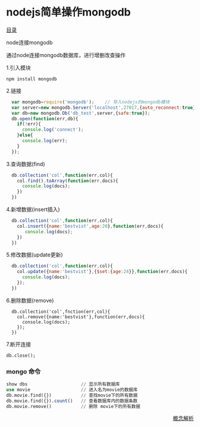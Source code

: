 #             nodejs简单操作mongodb

[目录](README.md)

node连接mongodb

通过node连接mongodb数据库，进行增删改查操作

1.引入模块

    npm install mongodb

2.链接

```js
  var mongodb=require('mongodb');    // 导入nodejs的mongodb模块
  var server=new mongodb.Server('localhost',27017,{auto_reconnect:true});  // 链接本地数据库，mongo默认端口为27017
  var db=new mongodb.Db('db_test',server,{safe:true});
  db.open(function(err,db){
    if(!err){
      console.log('connect');
    }else{
      console.log(err);
    }
  });
```

3.查询数据(find)

```js
  db.collection('col',function(err,col){
    col.find().toArray(function(err,docs){
      console.log(docs);
    })
  })
```

4.新增数据(insert插入)

```js
  db.collection('col',function(err,col){
    col.insert({name:'bestvist',age:20},function(err,docs){
       console.log(docs);
    })
  })
```

5.修改数据(update更新)

```js
  db.collection('col',function(err,col){
    col.update({name:'bestvist'},{$set:{age:24}},function(err,docs){
      console.log(docs);
    });
  })
```
6.删除数据(remove)

```
  db.collection('col',fnction(err,col){
    col.remove({name:'bestvist'},function(err,docs){
      console.log(docs);
    });
  })
```

7.断开连接

    db.close();


### mongo 命令

```sql
show dbs                    // 显示所有数据库
use movie                   // 进入名为movie的数据库
db.movie.find({})           // 查找movie下的所有数据
db.movie.find({}).count()   // 查看数据库内的数据条数
db.movie.remove()           // 删除 movie下的所有数据
```

<a href="databases-documents-collections.md" style="float: right;">概念解析</a>